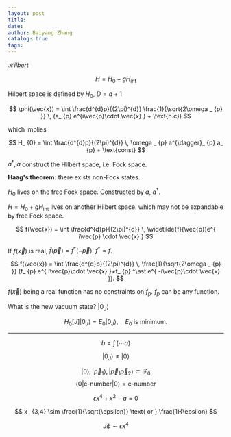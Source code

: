 ```yaml
---
layout: post
title:
date:
author: Baiyang Zhang
catalog: true
tags:
---
```



$\mathcal{H}ilbert$ 

$$
H=H_ {0}+gH_ {\text{int}}
$$

Hilbert space is defined by $H_ {0}$, $D = d+1$

$$
\phi(\vec{x}) = \int \frac{d^{d}p}{(2\pi)^{d}} \frac{1}{\sqrt{2\omega _ {p} }} \, (a_ {p}  e^{i\vec{p}\cdot \vec{x} } + \text{h.c})
$$

which implies 

$$
H_ {0} = \int \frac{d^{d}p}{(2\pi)^{d}} \, \omega _ {p} a^{\dagger}_ {p} a_ {p} + \text{const}
$$

$a^{\dagger},a$ construct the Hilbert space, i.e. Fock space. 

**Haag's theorem:** there exists non-Fock states. 

$H_ {0}$ lives on the free Fock space. Constructed by $a$, $a^{\dagger}$.

$H=H_ {0}+ gH_ {\text{int}}$ lives on another Hilbert space. which may not be expandable by free Fock space.


$$
f(\vec{x}) = \int \frac{d^{d}p}{(2\pi)^{d}} \,  \widetilde{f}(\vec{p})e^{ i\vec{p} \cdot \vec{x} }
$$

If $f(\vec{x})$ is real, $\widetilde{f}(\vec{p})=\widetilde{f}^\ast(-\vec{p})$. $f^\ast=f$. 

$$
f(\vec{x}) = \int \frac{d^{d}p}{(2\pi)^{d}} \,  \frac{1}{\sqrt{2\omega _ {p} }} (f_ {p} e^{ i\vec{p}\cdot \vec{x} }+f_ {p} ^\ast e^{ -i\vec{p}\cdot \vec{x} }).
$$

$f(\vec{x})$ being a real function has no constraints on $f_ {p}$. $f_ {p}$ can be any function. 


What is the new vacuum state? $\left\lvert 0_ {J} \right\rangle$

$$
H_ {0}[J] \left\lvert 0_ {J} \right\rangle = E_ {0} \left\lvert 0_ {J} \right\rangle, \quad  E_ {0}\text{ is minimum.}
$$

- - -

$$
b = \int  \, (\cdots a)
$$

$$
\left\lvert 0_ {J} \right\rangle \neq \left\lvert 0 \right\rangle
$$

$$
\left\lvert 0 \right\rangle, \left\lvert \vec{p}_ {1} \right\rangle, \left\lvert \vec{p}_ {1}\vec{p}_ {2} \right\rangle \subset \mathcal{F}_ {0}
$$
$$
\left\langle 0 \right\rvert \text{c-number} \left\lvert 0 \right\rangle = \text{c-number}
$$

$$
\epsilon x^{4} + x^{2} - a =0
$$

$$
x_ {3,4} \sim \frac{1}{\sqrt{\epsilon}} \text{ or } \frac{1}{\epsilon}
$$


$$
J\phi \sim \epsilon x^{4}
$$

